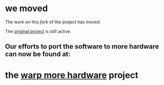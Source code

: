 # we moved

The work on this *fork* of the project has moved.

The [original project](https://github.com/Tinkerforge/esp32-firmware) is still active.

## Our efforts to port the software to more hardware can now be found at:

# the [warp more hardware](https://github.com/warp-more-hardware) project

